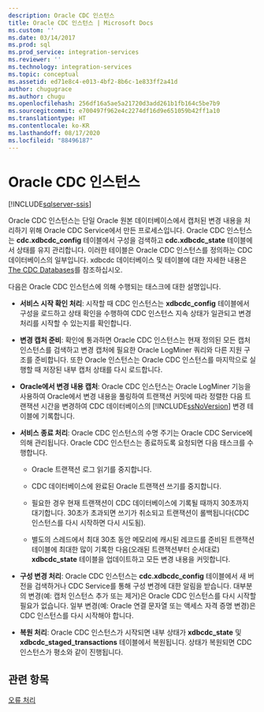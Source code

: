 ```yaml
---
description: Oracle CDC 인스턴스
title: Oracle CDC 인스턴스 | Microsoft Docs
ms.custom: ''
ms.date: 03/14/2017
ms.prod: sql
ms.prod_service: integration-services
ms.reviewer: ''
ms.technology: integration-services
ms.topic: conceptual
ms.assetid: ed71e8c4-e013-4bf2-8b6c-1e833ff2a41d
author: chugugrace
ms.author: chugu
ms.openlocfilehash: 256df16a5ae5a21720d3add261b1fb164c5be7b9
ms.sourcegitcommit: e700497f962e4c2274df16d9e651059b42ff1a10
ms.translationtype: HT
ms.contentlocale: ko-KR
ms.lasthandoff: 08/17/2020
ms.locfileid: "88496187"
---
```

# <a name="the-oracle-cdc-instance"></a>Oracle CDC 인스턴스

[!INCLUDE[sqlserver-ssis](../../includes/applies-to-version/sqlserver-ssis.md)]


  Oracle CDC 인스턴스는 단일 Oracle 원본 데이터베이스에서 캡처된 변경 내용을 처리하기 위해 Oracle CDC Service에서 만든 프로세스입니다. Oracle CDC 인스턴스는 **cdc.xdbcdc_config** 테이블에서 구성을 검색하고 **cdc.xdbcdc_state** 테이블에서 상태를 유지 관리합니다. 이러한 테이블은 Oracle CDC 인스턴스를 정의하는 CDC 데이터베이스의 일부입니다. xdbcdc 데이터베이스 및 테이블에 대한 자세한 내용은 [The CDC Databases](../../integration-services/change-data-capture/working-with-the-oracle-cdc-service.md#BKMK_CDCdatabase)를 참조하십시오.  
  
 다음은 Oracle CDC 인스턴스에 의해 수행되는 태스크에 대한 설명입니다.  
  
-   **서비스 시작 확인 처리**: 시작할 때 CDC 인스턴스는 **xdbcdc_config** 테이블에서 구성을 로드하고 상태 확인을 수행하여 CDC 인스턴스 지속 상태가 일관되고 변경 처리를 시작할 수 있는지를 확인합니다.  
  
-   **변경 캡처 준비**: 확인에 통과하면 Oracle CDC 인스턴스는 현재 정의된 모든 캡처 인스턴스를 검색하고 변경 캡처에 필요한 Oracle LogMiner 쿼리와 다른 지원 구조를 준비합니다. 또한 Oracle 인스턴스는 Oracle CDC 인스턴스를 마지막으로 실행할 때 저장된 내부 캡처 상태를 다시 로드합니다.  
  
-   **Oracle에서 변경 내용 캡처**: Oracle CDC 인스턴스는 Oracle LogMiner 기능을 사용하여 Oracle에서 변경 내용을 풀링하여 트랜잭션 커밋에 따라 정렬한 다음 트랜잭션 시간을 변경하여 CDC 데이터베이스의 [!INCLUDE[ssNoVersion](../../includes/ssnoversion-md.md)] 변경 테이블에 기록합니다.  
  
-   **서비스 종료 처리**: Oracle CDC 인스턴스의 수명 주기는 Oracle CDC Service에 의해 관리됩니다. Oracle CDC 인스턴스는 종료하도록 요청되면 다음 태스크를 수행합니다.  
  
    -   Oracle 트랜잭션 로그 읽기를 중지합니다.  
  
    -   CDC 데이터베이스에 완료된 Oracle 트랜잭션 쓰기를 중지합니다.  
  
    -   필요한 경우 현재 트랜잭션이 CDC 데이터베이스에 기록될 때까지 30초까지 대기합니다. 30초가 초과되면 쓰기가 취소되고 트랜잭션이 롤백됩니다(CDC 인스턴스를 다시 시작하면 다시 시도됨).  
  
    -   별도의 스레드에서 최대 30초 동안 메모리에 캐시된 레코드를 준비된 트랜잭션 테이블에 최대한 많이 기록한 다음(오래된 트랜잭션부터 순서대로) **xdbcdc_state** 테이블을 업데이트하고 모든 변경 내용을 커밋합니다.  
  
-   **구성 변경 처리**: Oracle CDC 인스턴스는 **cdc.xdbcdc_config** 테이블에서 새 버전을 검색하거나 CDC Service를 통해 구성 변경에 대한 알림을 받습니다. 대부분의 변경(예: 캡처 인스턴스 추가 또는 제거)은 Oracle CDC 인스턴스를 다시 시작할 필요가 없습니다. 일부 변경(예: Oracle 연결 문자열 또는 액세스 자격 증명 변경)은 CDC 인스턴스를 다시 시작해야 합니다.  
  
-   **복원 처리**: Oracle CDC 인스턴스가 시작되면 내부 상태가 **xdbcdc_state** 및 **xdbcdc_staged_transactions** 테이블에서 복원됩니다. 상태가 복원되면 CDC 인스턴스가 평소와 같이 진행됩니다.  
  
## <a name="see-also"></a>관련 항목  
 [오류 처리](../../integration-services/change-data-capture/error-handling.md)  
  
  
